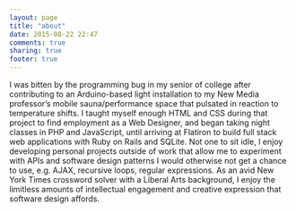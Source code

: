 ```yaml
---
layout: page
title: "about"
date: 2015-08-22 22:47
comments: true
sharing: true
footer: true
---
```

<p>
I was bitten by the programming bug in my senior of college after contributing to an Arduino-based light installation to my New Media professor’s mobile sauna/performance space that pulsated in reaction to temperature shifts. I taught myself enough HTML and CSS during that project to find employment as a Web Designer, and began taking night classes in PHP and JavaScript, until arriving at Flatiron to build full stack web applications with Ruby on Rails and SQLite. Not one to sit idle, I enjoy developing personal projects outside of
work that allow me to experiment with APIs and software design patterns I would otherwise not get a chance to use, e.g. AJAX, recursive loops, regular expressions. As an avid New York Times crossword solver with a Liberal Arts background, I enjoy the limitless amounts of intellectual engagement and creative expression that software design affords.  
</p>